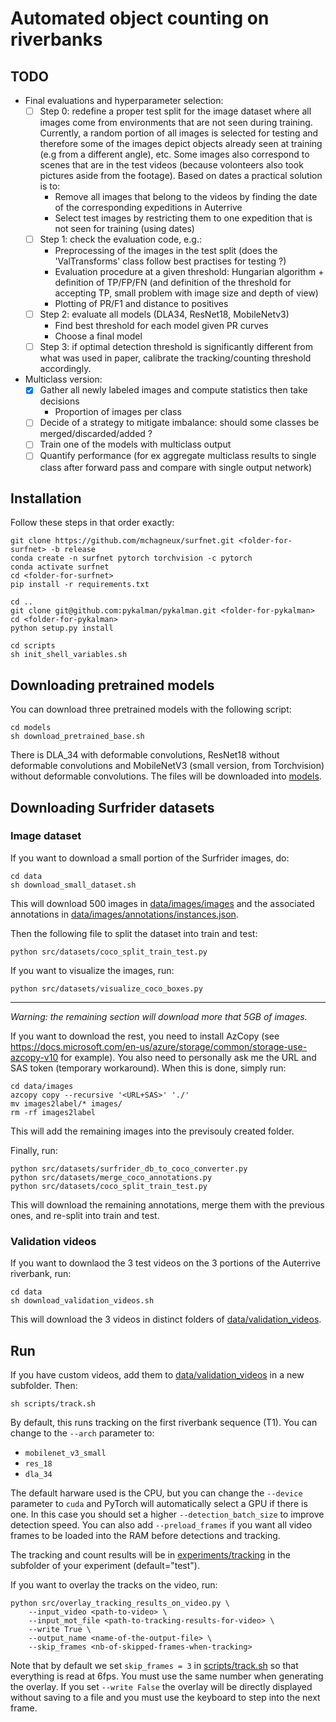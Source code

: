 # Automated object counting on riverbanks

## TODO 
- Final evaluations and hyperparameter selection:
  - [ ] Step 0: redefine a proper test split for the image dataset where all images come from environments that are not seen during training. Currently, a random portion of all images is selected for testing and therefore some of the images depict objects already seen at training (e.g from a different angle), etc. Some images also correspond to scenes that are in the test videos (because volonteers also took pictures aside from the footage). Based on dates a practical solution is to:
    - Remove all images that belong to the videos by finding the date of the corresponding expeditions in Auterrive 
    - Select test images by restricting them to one expedition that is not seen for training (using dates)
  - [ ] Step 1: check the evaluation code, e.g.:
    - Preprocessing of the images in the test split (does the 'ValTransforms' class follow best practises for testing ?)
    - Evaluation procedure at a given threshold: Hungarian algorithm + definition of TP/FP/FN (and definition of the threshold for accepting TP, small problem with image size and depth of view)
    - Plotting of PR/F1 and distance to positives
  - [ ] Step 2: evaluate all models (DLA34, ResNet18, MobileNetv3)
    - Find best threshold for each model given PR curves
    - Choose a final model 
  - [ ] Step 3: if optimal detection threshold is significantly different from what was used in paper, calibrate the tracking/counting threshold accordingly. 

- Multiclass version:
  - [x] Gather all newly labeled images and compute statistics then take decisions
    - Proportion of images per class 
  - [ ] Decide of a strategy to mitigate imbalance: should some classes be merged/discarded/added ?
  - [ ] Train one of the models with multiclass output 
  - [ ] Quantify performance (for ex aggregate multiclass results to single class after forward pass and compare with single output network)

## Installation 

Follow these steps in that order exactly:
```shell
git clone https://github.com/mchagneux/surfnet.git <folder-for-surfnet> -b release
conda create -n surfnet pytorch torchvision -c pytorch 
conda activate surfnet
cd <folder-for-surfnet>
pip install -r requirements.txt

cd ..
git clone git@github.com:pykalman/pykalman.git <folder-for-pykalman>
cd <folder-for-pykalman> 
python setup.py install

cd scripts 
sh init_shell_variables.sh
```
## Downloading pretrained models

You can download three pretrained models with the following script:
```shell 
cd models 
sh download_pretrained_base.sh
```
There is DLA_34 with deformable convolutions, ResNet18 without deformable convolutions and MobileNetV3 (small version, from Torchvision) without deformable convolutions.
The files will be downloaded into  [models](models).


## Downloading Surfrider datasets 

### Image dataset 

If you want to download a small portion of the Surfrider images, do: 

```shell 
cd data
sh download_small_dataset.sh
```
This will download 500 images in [data/images/images](data/images/images) and the associated annotations in [data/images/annotations/instances.json](data/images/annotations/instances.json).

Then the following file to split the dataset into train and test:
```
python src/datasets/coco_split_train_test.py
```
If you want to visualize the images, run: 


```
python src/datasets/visualize_coco_boxes.py
```
---
*Warning: the remaining section will download more that 5GB of images.*

If you want to download the rest, you need to install AzCopy (see https://docs.microsoft.com/en-us/azure/storage/common/storage-use-azcopy-v10 for example). You also need to personally ask me the URL and SAS token (temporary workaround). When this is done, simply run: 

```shell 
cd data/images
azcopy copy --recursive '<URL+SAS>' './'
mv images2label/* images/
rm -rf images2label
```

This will add the remaining images into the previsouly created folder.

Finally, run: 

```shell 
python src/datasets/surfrider_db_to_coco_converter.py
python src/datasets/merge_coco_annotations.py
python src/datasets/coco_split_train_test.py
```
This will download the remaining annotations, merge them with the previous ones, and re-split into train and test. 

### Validation videos 

If you want to downlaod the 3 test videos on the 3 portions of the Auterrive riverbank, run: 

```
cd data 
sh download_validation_videos.sh
```

This will download the 3 videos in distinct folders of [data/validation_videos](data/validation_videos).


## Run 

If you have custom videos, add them to [data/validation_videos](data/validation_videos) in a new subfolder. Then: 

```shell
sh scripts/track.sh
```

By default, this runs tracking on the first riverbank sequence (T1). You can change to the `--arch` parameter to:
* `mobilenet_v3_small`
* `res_18`
* `dla_34`

The default harware used is the CPU, but you can change the `--device` parameter to `cuda` and PyTorch will automatically select a GPU if there is one. In this case you should set a higher `--detection_batch_size` to improve detection speed. You can also add `--preload_frames` if you want all video frames to be loaded into the RAM before detections and tracking. 




The tracking and count results will be in [experiments/tracking](experiments/tracking) in the subfolder of your experiment (default="test").

If you want to overlay the tracks on the video, run: 

```shell 
python src/overlay_tracking_results_on_video.py \
    --input_video <path-to-video> \
    --input_mot_file <path-to-tracking-results-for-video> \
    --write True \
    --output_name <name-of-the-output-file> \
    --skip_frames <nb-of-skipped-frames-when-tracking>
```

Note that by default we set `skip_frames = 3` in [scripts/track.sh](scripts/track.sh) so that everything is read at 6fps. You must use the same number when generating the overlay.
If you set `--write False` the overlay will be directly displayed without saving to a file and you must use the keyboard to step into the next frame.
